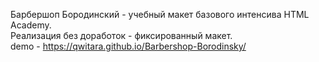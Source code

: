 Барбершоп Бородинский - учебный макет базового интенсива HTML Academy.<br>
Реализация без доработок - фиксированный макет.<br>
demo - https://qwitara.github.io/Barbershop-Borodinsky/
